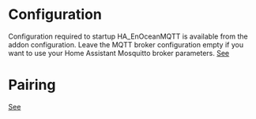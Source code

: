# Configuration
Configuration required to startup HA_EnOceanMQTT is available from the addon configuration.
Leave the MQTT broker configuration empty if you want to use your Home Assistant Mosquitto broker parameters.
[See](https://github.com/mak-gitdev/HA_enoceanmqtt/blob/master/README.md#configuration-1)

# Pairing
[See](https://github.com/mak-gitdev/HA_enoceanmqtt/blob/master/README.md#1--pairing-your-device)
